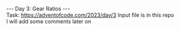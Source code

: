 --- Day 3: Gear Ratios ---<br>
Task: https://adventofcode.com/2023/day/3
Input file is in this repo<br>
I will add some comments later on
